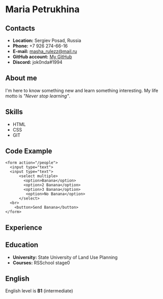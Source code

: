 # Maria Petrukhina

## Contacts
+ **Location:** Sergiev Posad, Russia
+ **Phone:** +7 926 274-66-16
+ **E-mail:** masha_rulezz@mail.ru
+ **GitHub account:** [My GitHub](https://github.com/jok0nda "Тык")
+ **Discord:** jok0nda#1994

## About me
I'm here to know something new and learn something interesting. My life motto is *"Never stop learning"*.

## Skills
+ HTML
+ CSS
+ GIT

## Code Example

```
<form action="/people">
  <input type="text">
  <input type="text">
      <select multiple>
        <option>Banana</option>
        <option>2 Banana</option>
        <option>3 Banana</option>
         <option>No Banana</option>
      </select>
  <br>
    <button>Send Banana</button>
</form>
```

## Experience

## Education
+ **University:** State University of Land Use Planning
+ **Courses:** RSSchool stage0

## English
English level is **B1** (intermediate)
